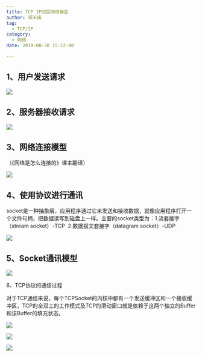 ```yaml
---
title: TCP IP四层网络模型
author: 郑天祺
tag:
  - TCP/IP
category:
  - 网络
date: 2019-08-30 15:12:00

---
```


## 1、用户发送请求

![](/assets/images/TCPIP用户发送请求.png)

## 2、服务器接收请求

![](/assets/images/TCPIP服务器接收请求.png)

## 3、网络连接模型

（《网络是怎么连接的》课本翻译）

![](/assets/images/网络连接模型.png)

## 4、使用协议进行通讯

​	socket是一种抽象层，应用程序通过它来发送和接收数据，就像应用程序打开一个文件句柄，把数据读写到磁盘上一样。主要的socket类型为：
​	1.流套接字（stream socket）-TCP
​	2.数据报文套接字（datagram socket）-UDP

![](/assets/images/使用协议进行通讯.png)

## 5、Socket通讯模型

![](/assets/images/Socket通讯模型.png)

6、TCP协议的通信过程

​	对于TCP通信来说，每个TCPSocket的内核中都有一个发送缓冲区和一个接收缓冲区，TCP的全双工的工作模式及TCP的滑动窗口就是依赖于这两个独立的Buffer和该Buffer的填充状态。

![](/assets/images/TCP协议通讯过程.png)

![](/assets/images/TCP协议通讯过程1.png)

![](/assets/images/TCP协议通讯过程2.png)